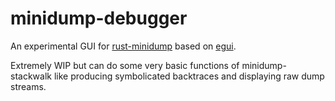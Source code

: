 # minidump-debugger

An experimental GUI for [rust-minidump](https://github.com/rust-minidump/rust-minidump) based on [egui](https://www.egui.rs/).

Extremely WIP but can do some very basic functions of minidump-stackwalk like producing symbolicated backtraces and displaying raw dump streams.
